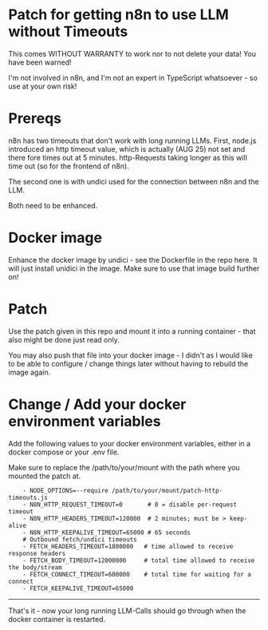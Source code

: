 # Patch for getting n8n to use LLM without Timeouts

This comes WITHOUT WARRANTY to work nor to not delete your data!
You have been warned!

I'm not involved in n8n, and I'm not an expert in TypeScript whatsoever - so use at your own risk!

# Prereqs

n8n has two timeouts that don't work with long running LLMs.
First, node.js introduced an http timeout value, which is actually (AUG 25) not set and there fore times out at 5 minutes.
http-Requests taking longer as this will time out (so for the frontend of n8n).

The second one is with undici used for the connection between n8n and the LLM.

Both need to be enhanced.

# Docker image

Enhance the docker image by undici - see the Dockerfile in the repo here.
It will just install unidici in the image.
Make sure to use that image build further on!

# Patch

Use the patch given in this repo and mount it into a running container - that also might be done just read only.

You may also push that file into your docker image - I didn't as I would like to be able to configure / change things later without having to rebuild the image again.

# Change / Add your docker environment variables

Add the following values to your docker environment variables, either in a docker compose or your .env file.

Make sure to replace the /path/to/your/mount with the path where you mounted the patch at.

```
    - NODE_OPTIONS=--require /path/to/your/mount/patch-http-timeouts.js
    - N8N_HTTP_REQUEST_TIMEOUT=0       # 0 = disable per-request timeout
    - N8N_HTTP_HEADERS_TIMEOUT=120000  # 2 minutes; must be > keep-alive
    - N8N_HTTP_KEEPALIVE_TIMEOUT=65000 # 65 seconds
    # Outbound fetch/undici timeouts
    - FETCH_HEADERS_TIMEOUT=1800000   # time allowed to receive response headers
    - FETCH_BODY_TIMEOUT=12000000     # total time allowed to receive the body/stream
    - FETCH_CONNECT_TIMEOUT=600000    # total time for waiting for a connect
    - FETCH_KEEPALIVE_TIMEOUT=65000
```


---

That's it - now your long running LLM-Calls should go through when the docker container is restarted.
